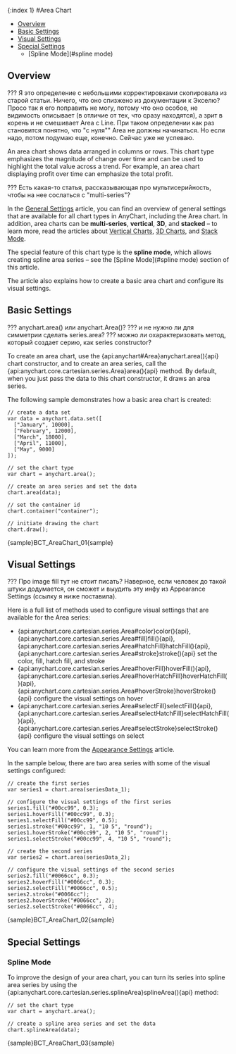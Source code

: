 {:index 1}
#Area Chart

* [Overview](#overview)
* [Basic Settings](#basic_settings)
* [Visual Settings](#visual_settings)
* [Special Settings](#special_settings)
  * [Spline Mode](#spline mode)

## Overview

??? Я это определение с небольшими корректировками скопировала из старой статьи. Ничего, что оно спизжено из документации к Экселю? Просо так я его поправить не могу, потому что оно особое, не видимость описывает (в отличие от тех, что сразу находятся), а зрит в корень и не смешивает Area с Line. При таком определении как раз становится понятно, что "с нуля"" Area не должны начинаться. Но если надо, потом подумаю еще, конечно. Сейчас уже не успеваю.

An area chart shows data arranged in columns or rows. This chart type emphasizes the magnitude of change over time and can be used to highlight the total value across a trend. For example, an area chart displaying profit over time can emphasize the total profit.

??? Есть какая-то статья, рассказывающая про мультисерийность, чтобы на нее сослаться с "multi-series"?

In the [General Settings](General_Settings) article, you can find an overview of general settings that are available for all chart types in AnyChart, including the Area chart. In addition, area charts can be **multi-series**, **vertical**, **3D**, and **stacked** – to learn more, read the articles about [Vertical Charts](Vertical_Charts), [3D Charts](3D_Charts), and [Stack Mode](../Axes_and_Grids/Scales#stack_mode).

The special feature of this chart type is the **spline mode**, which allows creating spline area series – see the [Spline Mode](#spline mode) section of this article.

The article also explains how to create a basic area chart and configure its visual settings. 

## Basic Settings

??? anychart.area() или anychart.Area()?
??? и не нужно ли для симметрии сделать series.area?
??? можно ли охарактеризовать метод, который создает серию, как series constructor?

To create an area chart, use the {api:anychart#Area}anychart.area(){api} chart constructor, and to create an area series, call the {api:anychart.core.cartesian.series.Area}area(){api} method. By default, when you just pass the data to this chart constructor, it draws an area series.

The following sample demonstrates how a basic area chart is created:

```
// create a data set
var data = anychart.data.set([
  ["January", 10000],
  ["February", 12000],
  ["March", 18000],
  ["April", 11000],
  ["May", 9000]
]);

// set the chart type
var chart = anychart.area();

// create an area series and set the data
chart.area(data);

// set the container id
chart.container("container");

// initiate drawing the chart
chart.draw();
```

{sample}BCT\_AreaChart\_01{sample}

## Visual Settings

??? Про image fill тут не стоит писать? Наверное, если человек до такой штуки додумается, он сможет и выудить эту инфу из Appearance Settings (ссылку я ниже поставила).

Here is a full list of methods used to configure visual settings that are available for the Area series:

* {api:anychart.core.cartesian.series.Area#color}color(){api}, {api:anychart.core.cartesian.series.Area#fill}fill(){api}, {api:anychart.core.cartesian.series.Area#hatchFill}hatchFill(){api}, {api:anychart.core.cartesian.series.Area#stroke}stroke(){api} set the color, fill, hatch fill, and stroke
* {api:anychart.core.cartesian.series.Area#hoverFill}hoverFill(){api}, {api:anychart.core.cartesian.series.Area#hoverHatchFill}hoverHatchFill(){api}, {api:anychart.core.cartesian.series.Area#hoverStroke}hoverStroke(){api} configure the visual settings on hover
* {api:anychart.core.cartesian.series.Area#selectFill}selectFill(){api}, {api:anychart.core.cartesian.series.Area#selectHatchFill}selectHatchFill(){api}, {api:anychart.core.cartesian.series.Area#selectStroke}selectStroke(){api} configure the visual settings on select

You can learn more from the [Appearance Settings](../Appearance_Settings) article.

In the sample below, there are two area series with some of the visual settings configured:

```
// create the first series
var series1 = chart.area(seriesData_1);

// configure the visual settings of the first series
series1.fill("#00cc99", 0.3);
series1.hoverFill("#00cc99", 0.3);
series1.selectFill("#00cc99", 0.5);
series1.stroke("#00cc99", 1, "10 5", "round");
series1.hoverStroke("#00cc99", 2, "10 5", "round");
series1.selectStroke("#00cc99", 4, "10 5", "round");

// create the second series
var series2 = chart.area(seriesData_2);

// configure the visual settings of the second series
series2.fill("#0066cc", 0.3);
series2.hoverFill("#0066cc", 0.3);
series2.selectFill("#0066cc", 0.5);
series2.stroke("#0066cc");
series2.hoverStroke("#0066cc", 2);
series2.selectStroke("#0066cc", 4);
```

{sample}BCT\_AreaChart\_02{sample}

## Special Settings
### Spline Mode

To improve the design of your area chart, you can turn its series into spline area series by using the {api:anychart.core.cartesian.series.splineArea}splineArea(){api} method:

```
// set the chart type
var chart = anychart.area();

// create a spline area series and set the data
chart.splineArea(data);
```

{sample}BCT\_AreaChart\_03{sample}

